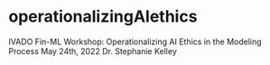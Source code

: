 # operationalizingAIethics
IVADO Fin-ML Workshop: Operationalizing AI Ethics in the Modeling Process
May 24th, 2022
Dr. Stephanie Kelley
